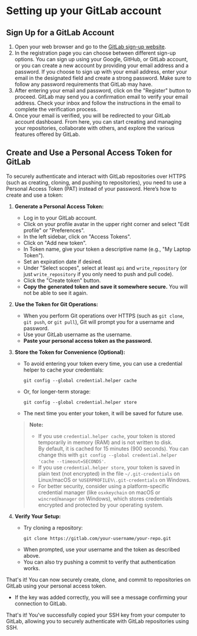 # Setting up your GitLab account

## Sign Up for a GitLab Account

1. Open your web browser and go to the [GitLab sign-up website](https://gitlab.com/users/sign_up).
2. In the registration page you can choose between different sign-up options. You can sign up using your Google, GitHub, or GitLab account, or you can create a new account by providing your email address and a password. If you choose to sign up with your email address, enter your email in the designated field and create a strong password. Make sure to follow any password requirements that GitLab may have.
3. After entering your email and password, click on the "Register" button to proceed.
GitLab may send you a confirmation email to verify your email address. Check your inbox and follow the instructions in the email to complete the verification process.
4. Once your email is verified, you will be redirected to your GitLab account dashboard. From here, you can start creating and managing your repositories, collaborate with others, and explore the various features offered by GitLab.

## Create and Use a Personal Access Token for GitLab

To securely authenticate and interact with GitLab repositories over HTTPS (such as creating, cloning, and pushing to repositories), you need to use a Personal Access Token (PAT) instead of your password. Here’s how to create and use a token:

1. **Generate a Personal Access Token:**
   - Log in to your GitLab account.
   - Click on your profile avatar in the upper right corner and select "Edit profile" or "Preferences".
   - In the left sidebar, click on "Access Tokens".
   - Click on "Add new token".
   - In Token name, give your token a descriptive name (e.g., "My Laptop Token").
   - Set an expiration date if desired.
   - Under "Select scopes", select at least `api` and `write_repository` (or just `write_repository` if you only need to push and pull code).
   - Click the "Create token" button.
   - **Copy the generated token and save it somewhere secure.** You will not be able to see it again.

2. **Use the Token for Git Operations:**
   - When you perform Git operations over HTTPS (such as `git clone`, `git push`, or `git pull`), Git will prompt you for a username and password.
   - Use your GitLab username as the username.
   - **Paste your personal access token as the password.**

3. **Store the Token for Convenience (Optional):**
   - To avoid entering your token every time, you can use a credential helper to cache your credentials:
     ```
     git config --global credential.helper cache
     ```
   - Or, for longer-term storage:
     ```
     git config --global credential.helper store
     ```
   - The next time you enter your token, it will be saved for future use.

   > **Note:**  
   > - If you use `credential.helper cache`, your token is stored temporarily in memory (RAM) and is not written to disk.  
   >   By default, it is cached for 15 minutes (900 seconds). You can change this with `git config --global credential.helper 'cache --timeout=SECONDS'`.  
   > - If you use `credential.helper store`, your token is saved in plain text (not encrypted) in the file `~/.git-credentials` on Linux/macOS or `%USERPROFILE%\.git-credentials` on Windows.  
   > - For better security, consider using a platform-specific credential manager (like `osxkeychain` on macOS or `wincred`/`manager` on Windows), which stores credentials encrypted and protected by your operating system.

4. **Verify Your Setup:**
   - Try cloning a repository:
     ```
     git clone https://gitlab.com/your-username/your-repo.git
     ```
   - When prompted, use your username and the token as described above.
   - You can also try pushing a commit to verify that authentication works.

That's it! You can now securely create, clone, and commit to repositories on GitLab using your personal access token.
   - If the key was added correctly, you will see a message confirming your connection to GitLab.

That's it! You've successfully copied your SSH key from your computer to GitLab, allowing you to securely authenticate with GitLab repositories using SSH.
